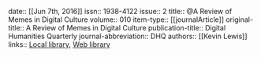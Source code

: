 date:: [[Jun 7th, 2016]]
issn:: 1938-4122
issue:: 2
title:: @A Review of Memes in Digital Culture
volume:: 010
item-type:: [[journalArticle]]
original-title:: A Review of Memes in Digital Culture
publication-title:: Digital Humanities Quarterly
journal-abbreviation:: DHQ
authors:: [[Kevin Lewis]]
links:: [Local library](zotero://select/groups/2386895/items/RXJKISRD), [Web library](https://www.zotero.org/groups/2386895/items/RXJKISRD)
